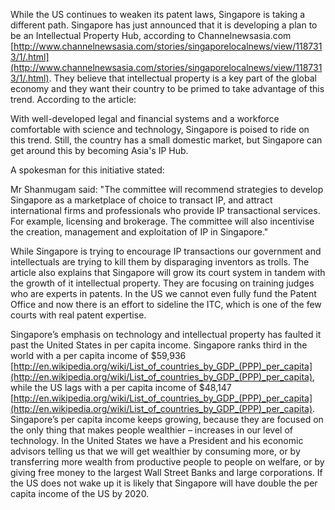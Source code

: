 

While the US continues to weaken its patent laws, Singapore is taking a different path. Singapore has just announced that it is developing a plan to be an Intellectual Property Hub, according to Channelnewsasia.com [http://www.channelnewsasia.com/stories/singaporelocalnews/view/1187313/1/.html](http://www.channelnewsasia.com/stories/singaporelocalnews/view/1187313/1/.html). They believe that intellectual property is a key part of the global economy and they want their country to be primed to take advantage of this trend. According to the article:

  
  

With well-developed legal and financial systems and a workforce comfortable with science and technology, Singapore is poised to ride on this trend. Still, the country has a small domestic market, but Singapore can get around this by becoming Asia's IP Hub.

  
  

A spokesman for this initiative stated:

  
  

Mr Shanmugam said: "The committee will recommend strategies to develop Singapore as a marketplace of choice to transact IP, and attract international firms and professionals who provide IP transactional services. For example, licensing and brokerage. The committee will also incentivise the creation, management and exploitation of IP in Singapore."

  
  

While Singapore is trying to encourage IP transactions our government and intellectuals are trying to kill them by disparaging inventors as trolls. The article also explains that Singapore will grow its court system in tandem with the growth of it intellectual property. They are focusing on training judges who are experts in patents. In the US we cannot even fully fund the Patent Office and now there is an effort to sideline the ITC, which is one of the few courts with real patent expertise.

  
  

Singapore’s emphasis on technology and intellectual property has faulted it past the United States in per capita income. Singapore ranks third in the world with a per capita income of $59,936 [http://en.wikipedia.org/wiki/List_of_countries_by_GDP_(PPP)_per_capita](http://en.wikipedia.org/wiki/List_of_countries_by_GDP_(PPP)_per_capita), while the US lags with a per capita income of $48,147 [http://en.wikipedia.org/wiki/List_of_countries_by_GDP_(PPP)_per_capita](http://en.wikipedia.org/wiki/List_of_countries_by_GDP_(PPP)_per_capita). Singapore’s per capita income keeps growing, because they are focused on the only thing that makes people wealthier – increases in our level of technology. In the United States we have a President and his economic advisors telling us that we will get wealthier by consuming more, or by transferring more wealth from productive people to people on welfare, or by giving free money to the largest Wall Street Banks and large corporations. If the US does not wake up it is likely that Singapore will have double the per capita income of the US by 2020.